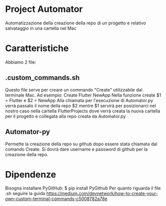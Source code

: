 # Project Automator
Automatizzazione della creazione della repo di un progetto e relativo salvataggio in una cartella nel Mac

# Caratteristiche
Abbiamo 2 file:

## .custom_commands.sh
Questo file serve per creare un commando "Create" utilizzabile dal terminale Mac. 
Ad esempio: Create Flutter NewApp
Nella funzione create $1 = Flutter e $2 = NewApp
Alla chiamata per l'esecuzione di Automator.py verrà passato il nome della repo $2 mentre $1 servirà per posizionarci nel nostro caso nella cartella FlutterProjects dove verrà creata la nuova cartella per il progetto e collegata alla repo creata da Automator.py

## Automator-py
Permette la creazione della repo su github dopo essere stata chiamata dal comando Create.
Si dovrà dare username e password di github per la creazione della repo.

# Dipendenze
Bisogna installare PyGitHub: $ pip install PyGithub
Per quanto riguarda il file .sh seguire la guida https://medium.com/devnetwork/how-to-create-your-own-custom-terminal-commands-c5008782a78e
